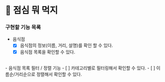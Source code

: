 # 🍚 점심 뭐 먹지
### 구현할 기능 목록
- 음식점
    - [X] 음식점의 정보(이름, 거리, 설명)를 확인 할 수 있다.
    - [X] 음식점 목록을 확인할 수 있다.
<br>
- 음식점 목록 필터 / 정렬 기능
    - [ ] 카테고리별로 필터링해서 확인할 수 있다.
    - [ ] 이름순/거리순으로 정렬해서 확인할 수 있다.